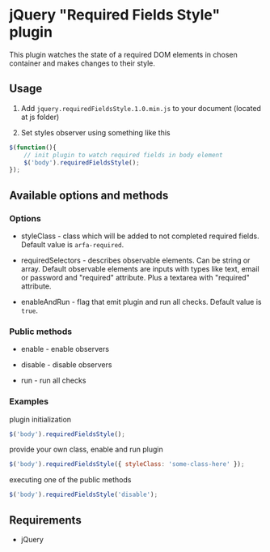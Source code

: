 # jQuery "Required Fields Style" plugin

This plugin watches the state of a required DOM elements in chosen container and makes changes to their style.


## Usage

1) Add `jquery.requiredFieldsStyle.1.0.min.js` to your document (located at js folder)

2) Set styles observer using something like this

```javascript
$(function(){
    // init plugin to watch required fields in body element
    $('body').requiredFieldsStyle();
});
```

## Available options and methods

### Options

* styleClass - class which will be added to not completed required fields. Default value is `arfa-required`.

* requiredSelectors - describes observable elements. Can be string or array.
Default observable elements are inputs with types like text, email or password and "required" attribute. Plus a textarea with "required" attribute.

* enableAndRun - flag that emit plugin and run all checks. Default value is `true`.

### Public methods

* enable - enable observers

* disable - disable observers

* run - run all checks

### Examples

plugin initialization

```javascript
$('body').requiredFieldsStyle();
```

provide your own class, enable and run plugin

```javascript
$('body').requiredFieldsStyle({ styleClass: 'some-class-here' });
```

executing one of the public methods

```javascript
$('body').requiredFieldsStyle('disable');
```

## Requirements

* jQuery